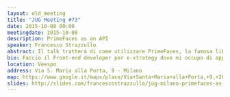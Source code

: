```yaml
---
layout: old_meeting
title: "JUG Meeting #73"
date: 2015-10-08 00:00
meetingdate: 2015-10-08
description: PrimeFaces as an API
speaker: Francesco Strazzullo
abstract: Il talk tratterà di come utilizzare PrimeFaces, la famosa libreria di componenti JSF, per creare nuovi componenti completamente custom. Una volta mostrati i principi alla base dell'utilizzo di PrimeFaces come framework, verranno illustrati degli esempi pratici. In particolare si analizzerà il codice di alcune librerie che utilizzano questa tecnica come MaterialPrime e PrimeFaces Extensions.
bio: Faccio il Front-end developer per e-xtrategy dove mi occupo di applicazioni AngularJS e mobile. In passato ho lavorato principalmente con applicazioni con stack Spring+Hibernate+JSF 2.X+Primefaces. Sono tra i collaboratori del progetto <a href="http://www.primefaces.org/showcase-ext/views/home.jsf">Primefaces Extensions</a>, suite di componenti aggiuntivi ufficialmente riconosciuta da Primefaces. Sono anche uno dei fondatori del progetto <a href="http://materialprimeshowcase-thestrazz.rhcloud.com/">MaterialPrime</a>, una libreria JSF che segue le direttive del Material Design di Google. Faccio inoltre parte del GDGAncona e se volete saperne di più su di me potete visitare il <a href="http://www.francescostrazzullo.info/">mio blog</a>.
location: Veespo
address: Via S. Maria alla Porta, 9 - Milano
map: https://www.google.it/maps/place/Via+Santa+Maria+alla+Porta,+9,+20123+Milano/@45.4664129,9.1817829,17z/data=!4m2!3m1!1s0x4786c153a8292d05:0x4c6f0a73c08286b9
slides: http://slides.com/francescostrazzullo/jug-milano-primefaces-as-an-api
---
```

